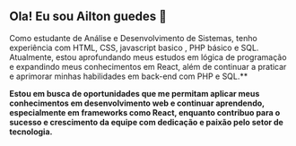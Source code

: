 ##  Ola! Eu sou Ailton guedes 👋


Como estudante de Análise e Desenvolvimento de Sistemas, tenho experiência com HTML, CSS, javascript basico , PHP básico e SQL. Atualmente, estou aprofundando meus estudos em lógica de programação e expandindo meus conhecimentos em React, além de continuar a praticar e aprimorar minhas habilidades em back-end com PHP e SQL.**

**Estou em busca de oportunidades que me permitam aplicar meus conhecimentos em desenvolvimento web e continuar aprendendo, especialmente em frameworks como React, enquanto contribuo para o sucesso e crescimento da equipe com dedicação e paixão pelo setor de tecnologia.**



